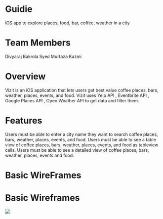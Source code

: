 # Guidie
iOS app to explore places, food, bar, coffee, weather in a city


# Team Members

Divyaraj Bakrola
Syed Murtaza Kazmi


# Overview
Vizit is an iOS application that lets users get best value coffee places, bars, weather, places, events, and food. Vizit uses Yelp API , Eventbrite API , Google Places API , Open Weather API to get data and filter them.

# Features
Users must be able to enter a city name they want to search coffee places, bars, weather, places, events, and food.
Users must be able to see a table view of coffee places, bars, weather, places, events, and food as tableview cells.
Users must be able to see a detailed view of coffee places, bars, weather, places, events and food.


# Basic WireFrames 
<h1> Basic Wireframes </h1>

<img src="https://i.imgur.com/ROXUkWQ.jpg">

